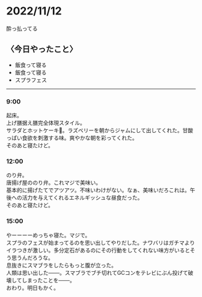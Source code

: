 2022/11/12
============

酔っ払ってる  

## 〈今日やったこと〉  
* 飯食って寝る
* 飯食って寝る
* スプラフェス

---

### 9:00  
起床。  
上げ膳据え膳完全体現スタイル。  
サラダとホットケーキ🥞。ラズベリーを朝からジャムにして出してくれた。甘酸っぱい食欲を刺激する味。爽やかな朝を彩ってくれた。  
そのあと寝たけど。  

### 12:00  
のり弁。  
唐揚げ屋ののり弁。これマジで美味い。  
基本的に揚げたてでアツアツ。不味いわけがない。なぁ、美味いだろこれは。午後への活力を与えてくれるエネルギッシュな昼食だった。  
そのあと寝たけど。  

### 15:00  
やーーーーめっちゃ寝た。マジで。  
スプラのフェスが始まってるのを思い出してやりだした。ナワバリはガチマよりイラつきが激しい。多分定石があるのにその行動をしてくれない味方がいるとそう思うんだろうな。  
息抜きにスマブラをしたらもっと腹が立った。  
人類は思い出した───。スマブラでブチ切れてGCコンをテレビにぶん投げて破壊してしまったことを───。  
おわり。明日もかく。

